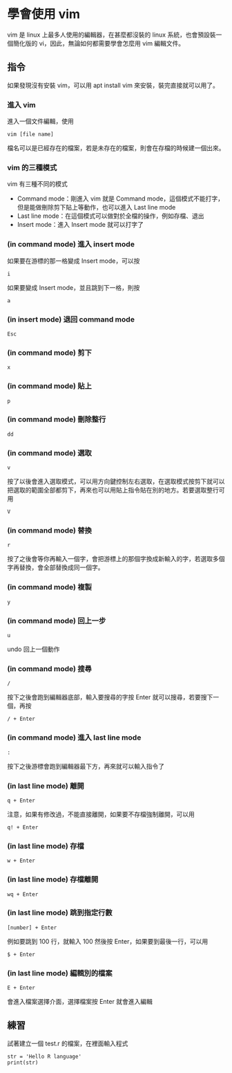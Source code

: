 # 學會使用 vim #

vim 是 linux 上最多人使用的編輯器，在甚麼都沒裝的 linux 系統，也會預設裝一個簡化版的 vi，因此，無論如何都需要學會怎麼用 vim 編輯文件。

## 指令 ##

如果發現沒有安裝 vim，可以用 apt install vim 來安裝，裝完直接就可以用了。

### 進入 vim ###

進入一個文件編輯，使用

```
vim [file name]
```

檔名可以是已經存在的檔案，若是未存在的檔案，則會在存檔的時候建一個出來。

### vim 的三種模式 ###

vim 有三種不同的模式

* Command mode：剛進入 vim 就是 Command mode，這個模式不能打字，但是能做刪除剪下貼上等動作，也可以進入 Last line mode
* Last line mode：在這個模式可以做對於全檔的操作，例如存檔、退出
* Insert mode：進入 Insert mode 就可以打字了

### (in command mode) 進入 insert mode ###

如果要在游標的那一格變成 Insert mode，可以按

```
i
```

如果要變成 Insert mode，並且跳到下一格，則按

```
a
```

### (in insert mode) 退回 command mode ###

```
Esc
```

### (in command mode) 剪下 ###

```
x
```

### (in command mode) 貼上 ###

```
p
```

### (in command mode) 刪除整行 ###

```
dd
```

### (in command mode) 選取 ###

```
v
```

按了以後會進入選取模式，可以用方向鍵控制左右選取，在選取模式按剪下就可以把選取的範圍全部都剪下，再來也可以用貼上指令貼在別的地方。若要選取整行可用

```
V
```

### (in command mode) 替換 ###

```
r
```

按了之後會等你再輸入一個字，會把游標上的那個字換成新輸入的字，若選取多個字再替換，會全部替換成同一個字。

### (in command mode) 複製 ###

```
y
```

### (in command mode) 回上一步 ###

```
u
```

undo 回上一個動作

### (in command mode) 搜尋 ###

```
/
```

按下之後會跑到編輯器底部，輸入要搜尋的字按 Enter 就可以搜尋，若要搜下一個，再按

```
/ + Enter
```

### (in command mode) 進入 last line mode ###

```
:
```

按下之後游標會跑到編輯器最下方，再來就可以輸入指令了

### (in last line mode) 離開 ###

```
q + Enter
```

注意，如果有修改過，不能直接離開，如果要不存檔強制離開，可以用

```
q! + Enter
```

### (in last line mode) 存檔 ###

```
w + Enter
```

### (in last line mode) 存檔離開 ###

```
wq + Enter
```

### (in last line mode) 跳到指定行數 ###

```
[number] + Enter
```

例如要跳到 100 行，就輸入 100 然後按 Enter，如果要到最後一行，可以用

```
$ + Enter
```

### (in last line mode) 編輯別的檔案 ###

```
E + Enter
```

會進入檔案選擇介面，選擇檔案按 Enter 就會進入編輯

## 練習 ##

試著建立一個 test.r 的檔案，在裡面輸入程式

```
str = 'Hello R language'
print(str)
```